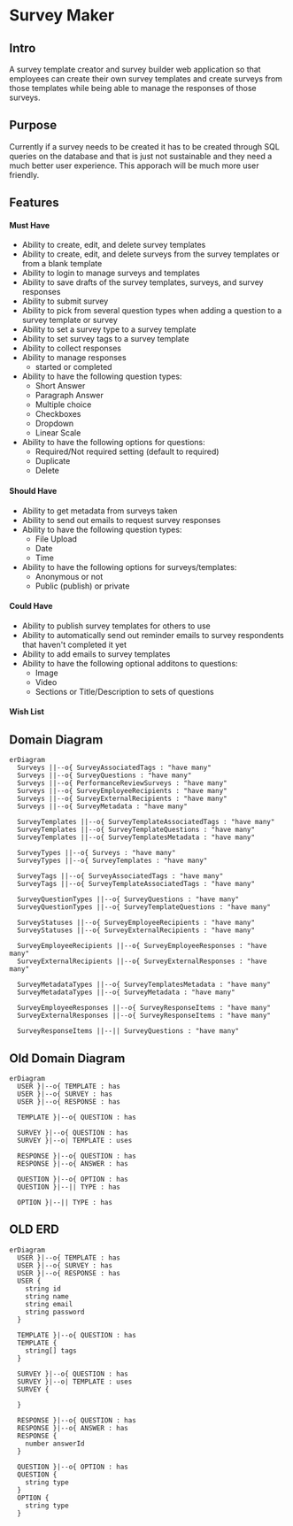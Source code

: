# Survey Maker

## Intro
A survey template creator and survey builder web application so that employees can create their own survey templates and create surveys from those templates while being able to manage the responses of those surveys.

## Purpose
Currently if a survey needs to be created it has to be created through SQL queries on the database and that is just not sustainable and they need a much better user experience. This apporach will be much more user friendly. 

## Features

#### Must Have
- Ability to create, edit, and delete survey templates
- Ability to create, edit, and delete surveys from the survey templates or from a blank template
- Ability to login to manage surveys and templates
- Ability to save drafts of the survey templates, surveys, and survey responses
- Ability to submit survey
- Ability to pick from several question types when adding a question to a survey template or survey
- Ability to set a survey type to a survey template
- Ability to set survey tags to a survey template
- Ability to collect responses
- Ability to manage responses
  - started or completed
- Ability to have the following question types:
  - Short Answer
  - Paragraph Answer
  - Multiple choice
  - Checkboxes
  - Dropdown
  - Linear Scale
- Ability to have the following options for questions:
  - Required/Not required setting (default to required)
  - Duplicate
  - Delete

#### Should Have
- Ability to get metadata from surveys taken
- Ability to send out emails to request survey responses
- Ability to have the following question types:
  - File Upload
  - Date
  - Time
- Ability to have the following options for surveys/templates:
  - Anonymous or not
  - Public (publish) or private

#### Could Have
- Ability to publish survey templates for others to use
- Ability to automatically send out reminder emails to survey respondents that haven't completed it yet
- Ability to add emails to survey templates
- Ability to have the following optional additons to questions:
  - Image
  - Video
  - Sections or Title/Description to sets of questions

#### Wish List

## Domain Diagram
```mermaid
erDiagram
  Surveys ||--o{ SurveyAssociatedTags : "have many"
  Surveys ||--o{ SurveyQuestions : "have many"
  Surveys ||--o{ PerformanceReviewSurveys : "have many"
  Surveys ||--o{ SurveyEmployeeRecipients : "have many"
  Surveys ||--o{ SurveyExternalRecipients : "have many"
  Surveys ||--o{ SurveyMetadata : "have many"

  SurveyTemplates ||--o{ SurveyTemplateAssociatedTags : "have many"
  SurveyTemplates ||--o{ SurveyTemplateQuestions : "have many"
  SurveyTemplates ||--o{ SurveyTemplatesMetadata : "have many"

  SurveyTypes ||--o{ Surveys : "have many"
  SurveyTypes ||--o{ SurveyTemplates : "have many"

  SurveyTags ||--o{ SurveyAssociatedTags : "have many"
  SurveyTags ||--o{ SurveyTemplateAssociatedTags : "have many"

  SurveyQuestionTypes ||--o{ SurveyQuestions : "have many"
  SurveyQuestionTypes ||--o{ SurveyTemplateQuestions : "have many"

  SurveyStatuses ||--o{ SurveyEmployeeRecipients : "have many"
  SurveyStatuses ||--o{ SurveyExternalRecipients : "have many"

  SurveyEmployeeRecipients ||--o{ SurveyEmployeeResponses : "have many"
  SurveyExternalRecipients ||--o{ SurveyExternalResponses : "have many"

  SurveyMetadataTypes ||--o{ SurveyTemplatesMetadata : "have many"
  SurveyMetadataTypes ||--o{ SurveyMetadata : "have many"

  SurveyEmployeeResponses ||--o{ SurveyResponseItems : "have many"
  SurveyExternalResponses ||--o{ SurveyResponseItems : "have many"

  SurveyResponseItems ||--|| SurveyQuestions : "have many"
```

## Old Domain Diagram
```mermaid
erDiagram
  USER }|--o{ TEMPLATE : has
  USER }|--o{ SURVEY : has
  USER }|--o{ RESPONSE : has

  TEMPLATE }|--o{ QUESTION : has

  SURVEY }|--o{ QUESTION : has
  SURVEY }|--o| TEMPLATE : uses

  RESPONSE }|--o{ QUESTION : has
  RESPONSE }|--o{ ANSWER : has

  QUESTION }|--o{ OPTION : has
  QUESTION }|--|| TYPE : has

  OPTION }|--|| TYPE : has
```

## OLD ERD
```mermaid
erDiagram
  USER }|--o{ TEMPLATE : has
  USER }|--o{ SURVEY : has
  USER }|--o{ RESPONSE : has
  USER {
    string id
    string name
    string email
    string password
  }

  TEMPLATE }|--o{ QUESTION : has
  TEMPLATE {
    string[] tags
  }

  SURVEY }|--o{ QUESTION : has
  SURVEY }|--o| TEMPLATE : uses
  SURVEY {

  }

  RESPONSE }|--o{ QUESTION : has
  RESPONSE }|--o{ ANSWER : has
  RESPONSE {
    number answerId
  }

  QUESTION }|--o{ OPTION : has
  QUESTION {
    string type
  }
  OPTION {
    string type
  }
```